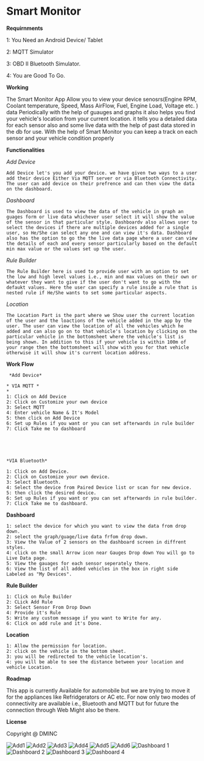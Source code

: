 # Smart Monitor

  **Requirnments**

   1: You Need an Android Device/ Tablet

   2: MQTT Simulator

   3: OBD II Bluetooth Simulator.
   
   4: You are Good To Go. 

  **Working**
  
  The Smart Monitor App Allow you to view your device senosrs(Engine RPM, Coolant temperature, Speed, Mass AirFlow, Fuel, Engine Load, Voltage etc. ) data Periodically with the help of guauges and graphs it also helps you find your vehicle's location from your current location. it tells you a detailed data for each sensor also and some live data with the help of past data stored in the db for use. With the help of Smart Monitor you can keep a track on each sensor and your vehicle condition properly

 **Functionalities**

  *Add Device*

    Add Device let's you add your device. we have given two ways to a user add their device Either Via MQTT server or via Bluetooth Connectivity. The user can add device on their prefrence and can then view the data on the dashboard.

  *Dashboard*

    The Dashboard is used to view the data of the vehicle in graph an guages form or live data whichever user select it will show the value of the sensor in that particular style. Dashboardv also allows user to select the devices if there are multiple devices added for a single user, so He/She can select any one and can view it's data. Dashboard also has the option to go the the live data page where a user can view the details of each and every sensor particularly based on the default min max value or the values set up the user.

  *Rule Builder*

    The Rule Builder here is used to provide user with an option to set the low and high level values i.e., min and max values on their own or whatever they want to give if the user don't want to go with the defaukt values. Here the user can specify a rule inside a rule that is nested rule if He/She wants to set some particular aspects. 

  *Location*

    The Location Part is the part where we Show user the current location of the user and the loactions of the vehicle added in the app by the user. The user can view the location of all the vehicles which he added and can also go on to that vehicle's location by clicking on the particular vehicle in the bottomsheet where the vehicle's list is being shown. In addition to this if your vehicle is within 100m of your range then the bottomsheet will show with you for that vehicle otherwise it will show it's current location address.

  **Work Flow**

     *Add Device*

    * VIA MQTT *
    * 
    1: Click on Add Device
	2: Click on Customize your own device 
	3: Select MQTT
	4: Enter vehicle Name & It's Model
	5: then click on Add Device
	6: Set up Rules if you want or you can set afterwards in rule builder
	7: Click Take me to dashboard 
	


	
	
    *VIA Bluetooth*

    1: Click on Add Device.
	2: Click on Customize your own device.
	3: Select Bluetooth.
	4: Select the device from Paired Device list or scan for new device.
	5: then click the desired device.
	6: Set up Rules if you want or you can set afterwards in rule builder.
	7: Click Take me to dashboard.

  **Dashboard**

    1: select the device for which you want to view the data from drop down.
	2: select the graph/guage/live data frfom drop down.
	3: View the Value of 2 sensors on the dashboard screen in diffrent styles.
	4: click on the small Arrow icon near Gauges Drop down You will go to Live Data page.
	5: View the gauages for each sensor seperately there.
	6: View the list of all added vehicles in the box in right side Labeled as "My Devices". 

  **Rule Builder**

    1: Click on Rule Builder
	2: CLick Add Rule
	3: Select Sensor From Drop Down
	4: Provide it's Rule
	5: Write any custom message if you want to Write for any.
	6: Click on add rule and it's Done.

  **Location**

    1: Allow the permission for location.
	2: click on the vehicle in the bottom sheet.
	3: you will be redirected to the vehicle location's.
	4: you will be able to see the distance between your location and vehicle Location.

**Roadmap**

  This app is currently Available for automobile but we are trying to move it for the appliances like Refridgerators or AC etc. For now only two modes of connectivity are available i.e., Bluetooth and MQTT but for future the connection through Web Might also be there.

**License**

  Copyright @ DMINC  

![Add1](https://user-images.githubusercontent.com/60218281/92254399-77566800-eeee-11ea-8d6f-ecbf8817ab10.jpg)
![Add2](https://user-images.githubusercontent.com/60218281/92254502-9e149e80-eeee-11ea-8a76-ce699ee3cf56.jpg)
![Add3](https://user-images.githubusercontent.com/60218281/92254538-acfb5100-eeee-11ea-9b6d-48befd107960.jpg)
![Add4](https://user-images.githubusercontent.com/60218281/92254594-c2707b00-eeee-11ea-93e8-e9b708a9c4db.jpg)
![Add5](https://user-images.githubusercontent.com/60218281/92254604-c56b6b80-eeee-11ea-834a-2cce359a59c3.jpg)
![Add6](https://user-images.githubusercontent.com/60218281/92254608-c6040200-eeee-11ea-8fd5-a9c3649991bc.jpg)
![Dashboard 1](https://user-images.githubusercontent.com/60218281/92254961-4dea0c00-eeef-11ea-90dd-45e8f64286bf.jpg)
![Dashboard 2](https://user-images.githubusercontent.com/60218281/92254975-53dfed00-eeef-11ea-99c5-f6725b035d45.jpg)
![Dashboard 3](https://user-images.githubusercontent.com/60218281/92254987-56dadd80-eeef-11ea-9ac7-19c2793a6d4c.jpg)
![Dashboard 4](https://user-images.githubusercontent.com/60218281/92255002-59d5ce00-eeef-11ea-9c85-a1350c33c34d.jpg)

